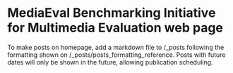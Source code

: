 # MediaEval Benchmarking Initiative for Multimedia Evaluation web page

To make posts on homepage, add a markdown file to /_posts following the formatting shown on /_posts/posts_formatting_reference.
Posts with future dates will only be shown in the future, allowing publication scheduling.
